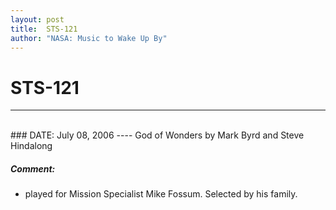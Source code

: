 ```yaml
---
layout: post
title:  STS-121
author: "NASA: Music to Wake Up By"
---
```


# STS-121
----
<br/>
### DATE: July 08, 2006
----
God of Wonders by Mark Byrd and Steve Hindalong

##### Comment:
* played for Mission Specialist Mike Fossum. Selected by his family.
